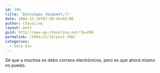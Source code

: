 ```yaml
---
id: 296
title: 'Disculpas (&iquest;?)'
date: 2004-12-18T07:58:44+02:00
author: Chavalina
layout: post
guid: http://www.wp.chavalina.net/?p=296
permalink: /2004/12/18/post-296/
categories:
  - Sólo mío
---
```

Sé que a muchos os debo correos electr&oacute;nicos, pero es que ahora mismo no puedo.